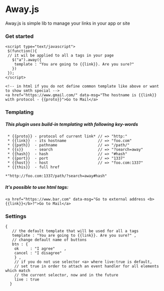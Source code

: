 # Away.js
Away.js is simple lib to manage your links in your app or site

### Get started 

```
<script type="text/javascript"> 
 $(function(){
 // it wil be applied to all a tags in your page 
   $("a").away({
    template : "You are going to {{link}}. Are you sure?"
   })
 });
</script>

<!-- in html if you do not define common template like above or want to show smth special -->
<a href="https://www.gmail.com/" data-msg="The hostname is {{link}} with protocol - {{proto}}">Go to Mail</a>
```
### Templating 
##### This plugin uses build-in templating with following key-words

```
 * {{proto}} - protocol of current link* // => "http:"
 * {{link}}  - its hostname              // => "foo.com"
 * {{path}}  - pathname                  // => "/path/"
 * {{s}}     - search                    // => "?search=away"
 * {{hash}}  - hash                      // => "#hash"
 * {{port}}  - port                      // => "1337"
 * {{host}}  - host                      // => "foo.com:1337"
 * {{this}}  - full href 
 ```
 ```
 *"http://foo.com:1337/path/?search=away#hash"
  ```
  
##### It's possible to use html tags:
  ```
 <a href="https://www.bar.com" data-msg="Go to external address <b>{{link}}</b>?">Go to Mail</a>
 ```
 
### Settings 
 
 ```
 {
    // the default template that will be used for all a tags
    template : "You are going to {{link}}. Are you sure?" ,
    // change default name of buttons 
    btn : {
     ok     : "I agree"    ,
     cancel : "I disagree" 
     } ,
     // if you do not use selector <a> where live:true is default, 
     // set true in order to attach an event handler for all elements which match 
     // the current selector, now and in the future
     live : true 
   }
 ```
 
 

